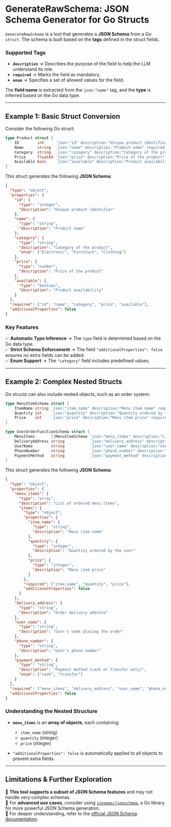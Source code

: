 # **GenerateRawSchema: JSON Schema Generator for Go Structs**

`GenerateRawSchema` is a tool that generates a **JSON Schema** from a Go `struct`. The schema is built based on the **tags** defined in the struct fields.  

### **Supported Tags**
- **`description`** → Describes the purpose of the field to help the LLM understand its role.  
- **`required`** → Marks the field as mandatory.  
- **`enum`** → Specifies a set of allowed values for the field.  

The **field name** is extracted from the `json:"name"` tag, and the **type** is inferred based on the Go data type.

---

## **Example 1: Basic Struct Conversion**  

Consider the following Go struct:  

```go
type Product struct {
	ID        int     `json:"id" description:"Unique product identifier" required:"true"`
	Name      string  `json:"name" description:"Product name" required:"true"`
	Category  string  `json:"category" description:"Category of the product" enum:"Electronic,Furniture,Clothing"`
	Price     float64 `json:"price" description:"Price of the product"`
	Available bool    `json:"available" description:"Product availability" required:"true"`
}
```

This struct generates the following **JSON Schema**:

```json
{
  "type": "object",
  "properties": {
    "id": {
      "type": "integer",
      "description": "Unique product identifier"
    },
    "name": {
      "type": "string",
      "description": "Product name"
    },
    "category": {
      "type": "string",
      "description": "Category of the product",
      "enum": ["Electronic", "Furniture", "Clothing"]
    },
    "price": {
      "type": "number",
      "description": "Price of the product"
    },
    "available": {
      "type": "boolean",
      "description": "Product availability"
    }
  },
  "required": ["id", "name", "category", "price", "available"],
  "additionalProperties": false
}
```

### **Key Features**
✅ **Automatic Type Inference** → The `type` field is determined based on the Go data type.  
✅ **Strict Schema Enforcement** → The field `"additionalProperties": false` ensures no extra fields can be added.  
✅ **Enum Support** → The `"category"` field includes predefined values.  

---

## **Example 2: Complex Nested Structs**  

Go structs can also include nested objects, such as an order system:

```go
type MenuItemSchema struct {
	ItemName string `json:"item_name" description:"Menu item name" required:"true"`
	Quantity int    `json:"quantity" description:"Quantity ordered by the user" required:"true"`
	Price    int    `json:"price" description:"Menu item price" required:"true"`
}

type UserOrderFunctionSchema struct {
	MenuItems       []MenuItemSchema `json:"menu_items" description:"List of ordered menu items" required:"true"`
	DeliveryAddress string           `json:"delivery_address" description:"Order delivery address" required:"true"`
	UserName        string           `json:"user_name" description:"User's name placing the order" required:"true"`
	PhoneNumber     string           `json:"phone_number" description:"User's phone number" required:"true"`
	PaymentMethod   string           `json:"payment_method" description:"Payment method (cash or transfer only)" required:"true" enum:"cash,transfer"`
}
```

This struct generates the following **JSON Schema**:

```json
{
  "type": "object",
  "properties": {
    "menu_items": {
      "type": "array",
      "description": "List of ordered menu items",
      "items": {
        "type": "object",
        "properties": {
          "item_name": {
            "type": "string",
            "description": "Menu item name"
          },
          "quantity": {
            "type": "integer",
            "description": "Quantity ordered by the user"
          },
          "price": {
            "type": "integer",
            "description": "Menu item price"
          }
        },
        "required": ["item_name", "quantity", "price"],
        "additionalProperties": false
      }
    },
    "delivery_address": {
      "type": "string",
      "description": "Order delivery address"
    },
    "user_name": {
      "type": "string",
      "description": "User's name placing the order"
    },
    "phone_number": {
      "type": "string",
      "description": "User's phone number"
    },
    "payment_method": {
      "type": "string",
      "description": "Payment method (cash or transfer only)",
      "enum": ["cash", "transfer"]
    }
  },
  "required": ["menu_items", "delivery_address", "user_name", "phone_number", "payment_method"],
  "additionalProperties": false
}
```

### **Understanding the Nested Structure**
- **`menu_items`** is an **array of objects**, each containing:  
  - `item_name` (string)  
  - `quantity` (integer)  
  - `price` (integer)  

- `"additionalProperties": false` is automatically applied to all objects to prevent extra fields.  

---

## **Limitations & Further Exploration**
🔹 **This tool supports a subset of JSON Schema features** and may not handle very complex schemas.  
🔹 For **advanced use cases**, consider using [`invopop/jsonschema`](https://github.com/invopop/jsonschema), a Go library for more powerful JSON Schema generation.  
🔹 For deeper understanding, refer to the [official JSON Schema documentation](https://json-schema.org/).